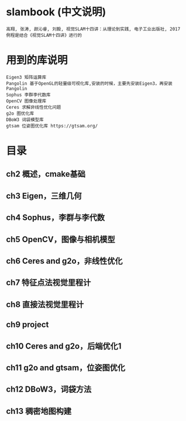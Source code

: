 # slambook (中文说明)

    高翔, 张涛, 颜沁睿, 刘毅, 视觉SLAM十四讲：从理论到实践, 电子工业出版社, 2017
    例程是结合《视觉SLAM十四讲》进行的
# 用到的库说明

    Eigen3 矩阵运算库
    Pangolin 基于OpenGL的轻量级可视化库,安装的时候，主要先安装Eigen3，再安装Pangolin
    Sophus 李群李代数库
    OpenCV 图像处理库
    Ceres 求解非线性优化问题
    g2o 图优化库
    DBoW3 词袋模型库
    gtsam 位姿图优化库 https://gtsam.org/

# 目录
## ch2 概述，cmake基础
## ch3 Eigen，三维几何
## ch4 Sophus，李群与李代数
## ch5 OpenCV，图像与相机模型
## ch6 Ceres and g2o，非线性优化
## ch7 特征点法视觉里程计
## ch8 直接法视觉里程计
## ch9 project
## ch10 Ceres and g2o，后端优化1
## ch11 g2o and gtsam，位姿图优化
## ch12 DBoW3，词袋方法
## ch13 稠密地图构建


